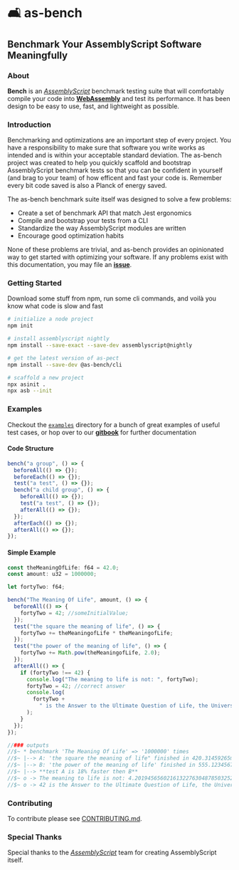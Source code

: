 # 🛋️ as-bench

## Benchmark Your AssemblyScript Software Meaningfully

### About

**Bench** is an [_AssemblyScript_](https://github.com/AssemblyScript/assemblyscript) benchmark testing suite that will comfortably compile your code into [**WebAssembly**](http://webassembly.org) and test its performance. It has been design to be easy to use, fast, and lightweight as possible.

### Introduction

Benchmarking and optimizations are an important step of every project. You have a responsibility to make sure that software you write works as intended and is within your acceptable standard deviation. The as-bench project was created to help you quickly scaffold and bootstrap AssemblyScript benchmark tests so that you can be confident in yourself (and brag to your team) of how efficent and fast your code is. Remember every bit code saved is also a Planck of energy saved.

The as-bench benchmark suite itself was designed to solve a few problems:

- Create a set of benchmark API that match Jest ergonomics
- Compile and bootstrap your tests from a CLI
- Standardize the way AssemblyScript modules are written
- Encourage good optimization habits

None of these problems are trivial, and as-bench provides an opinionated way to get started with optimizing your software.
If any problems exist with this documentation, you may file an [**issue**](https://github.com/jtenner/as-bench/issues/new).

### Getting Started

Download some stuff from npm, run some cli commands, and voilà you know what code is slow and fast

```sh
# initialize a node project
npm init

# install assemblyscript nightly
npm install --save-exact --save-dev assemblyscript@nightly

# get the latest version of as-pect
npm install --save-dev @as-bench/cli

# scaffold a new project
npx asinit .
npx asb --init
```

### Examples

Checkout the [`examples`](./examples) directory for a bunch of great examples of useful test cases, or hop over to our [**gitbook**](https://github.com/jtenner/as-bench) for further documentation

#### Code Structure

```ts
bench("a group", () => {
  beforeAll(() => {});
  beforeEach(() => {});
  test("a test", () => {});
  bench("a child group", () => {
    beforeAll(() => {});
    test("a test", () => {});
    afterAll(() => {});
  });
  afterEach(() => {});
  afterAll(() => {});
});
```

#### Simple Example

```ts
const theMeaningOfLife: f64 = 42.0;
const amount: u32 = 1000000;

let fortyTwo: f64;

bench("The Meaning Of Life", amount, () => {
  beforeAll(() => {
    fortyTwo = 42; //someInitialValue;
  });
  test("the square the meaning of life", () => {
    fortyTwo += theMeaningofLife * theMeaningofLife;
  });
  test("the power of the meaning of life", () => {
    fortyTwo += Math.pow(theMeaningofLife, 2.0);
  });
  afterAll(() => {
    if (fortyTwo !== 42) {
      console.log("The meaning to life is not: ", fortyTwo);
      fortyTwo = 42; //correct answer
      console.log(
        fortyTwo +
          " is the Answer to the Ultimate Question of Life, the Universe and Everything.",
      );
    }
  });
});

//### outputs
//$~ * benchmark 'The Meaning Of Life' => '1000000' times
//$~ |--> A: 'the square the meaning of life" finished in 420.31459265ms @ 1234ops/ms
//$~ |--> B: 'the power of the meaning of life' finished in 555.123456789ms @ 1111ops/ms
//$~ |--> **test A is 18% faster then B**
//$~ o -> The meaning to life is not: 4.201945656021613227630487850325243748596838e42
//$~ o -> 42 is the Answer to the Ultimate Question of Life, the Universe and Everything.
```

### Contributing

To contribute please see [CONTRIBUTING.md](./CONTRIBUTING.md).

### Special Thanks

Special thanks to the [_AssemblyScript_](https://github.com/AssemblyScript/assemblyscript) team for creating AssemblyScript itself.
